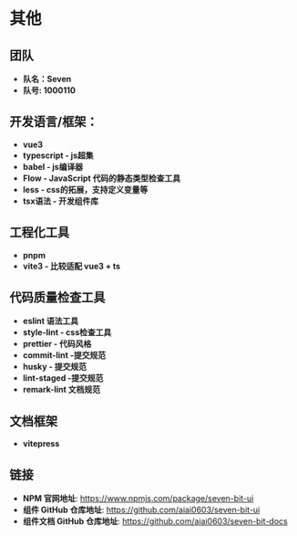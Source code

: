 # 其他

## 团队
- **队名：Seven**
- **队号: 1000110**

## 开发语言/框架：
- **vue3**
- **typescript - js超集**
- **babel - js编译器**
- **Flow - JavaScript 代码的静态类型检查工具**
- **less - css的拓展，支持定义变量等**
- **tsx语法 - 开发组件库**

## 工程化工具
- **pnpm**
- **vite3 - 比较适配 vue3 + ts**

## 代码质量检查工具
- **eslint 语法工具**
- **style-lint - css检查工具**
- **prettier - 代码风格**
- **commit-lint -提交规范**
- **husky - 提交规范**
- **lint-staged -提交规范**
- **remark-lint 文档规范**

## 文档框架
- **vitepress**

## 链接
- **NPM 官网地址**: https://www.npmjs.com/package/seven-bit-ui
- **组件 GitHub 仓库地址**: https://github.com/aiai0603/seven-bit-ui
- **组件文档 GitHub 仓库地址**: https://github.com/aiai0603/seven-bit-docs
